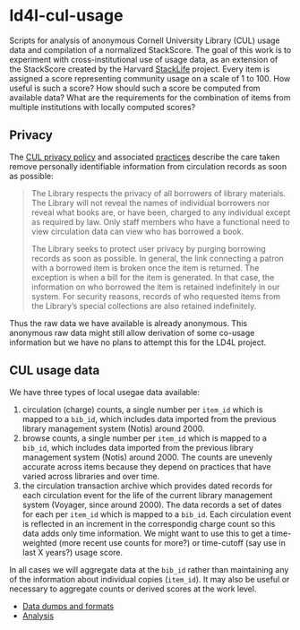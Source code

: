 # ld4l-cul-usage

Scripts for analysis of anonymous Cornell University Library (CUL) usage data and compilation of a normalized StackScore. The goal of this work is to experiment with cross-institutional use of usage data, as an extension of the StackScore created by the Harvard [StackLife](http://stacklife.harvard.edu/) project. Every item is assigned a score representing community usage on a scale of 1 to 100. How useful is such a score? How should such a score be computed from available data? What are the requirements for the combination of items from multiple institutions with locally computed scores?

## Privacy

The [CUL privacy policy](https://www.library.cornell.edu/privacy) and associated [practices](https://www.library.cornell.edu/practices) describe the care taken remove personally identifiable information from circulation records as soon as possible:

> The Library respects the privacy of all borrowers of library materials. The Library will not reveal the names of individual borrowers nor reveal what books are, or have been, charged to any individual except as required by law.  Only staff members who have a functional need to view circulation data can view who has borrowed a book.
> 
> The Library seeks to protect user privacy by purging borrowing records as soon as possible.  In general, the link connecting a patron with a borrowed item is broken once the item is returned.  The exception is when a bill for the item is generated.  In that case, the information on who borrowed the item is retained indefinitely in our system.  For security reasons, records of who requested items from the Library’s special collections are also retained indefinitely.

Thus the raw data we have available is already anonymous. This anonymous raw data might still allow derivation of some co-usage information but we have no plans to attempt this for the LD4L project.

## CUL usage data

We have three types of local usegae data available:

  1. circulation (charge) counts, a single number per `item_id` which is mapped to a `bib_id`, which includes data imported from the previous library management system (Notis) around 2000.
  2. browse counts, a single number per `item_id` which is mapped to a `bib_id`, which includes data imported from the previous library management system (Notis) around 2000. The counts are unevenly accurate across items because they depend on practices that have varied across libraries and over time.
  3. the circulation transaction archive which provides dated records for each circulation event for the life of the current library management system (Voyager, since around 2000). The data records a set of dates for each per `item_id` which is mapped to a `bib_id`. Each circulation event is reflected in an increment in the correspondig charge count so this data adds only time information. We might want to use this to get a time-weighted (more recent use counts for more?) or time-cutoff (say use in last X years?) usage score. 

In all cases we will aggregate data at the `bib_id` rather than maintaining any of the information about individual copies (`item_id`). It may also be useful or necessary to aggregate counts or derived scores at the work level.

  * [Data dumps and formats](README_DATA.md)
  * [Analysis](analysis/README.md)
